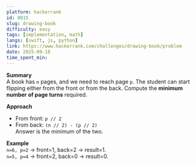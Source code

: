 ```yaml
---
platform: hackerrank
id: 0015
slug: drawing-book
difficulty: easy
tags: [implementation, math]
langs: [swift, js, python]
link: https://www.hackerrank.com/challenges/drawing-book/problem
date: 2025-09-18
time_spent_min:
---
```


**Summary**  
A book has `n` pages, and we need to reach page `p`. The student can start flipping either from the front or from the back. Compute the **minimum number of page turns** required.

**Approach**  
- From front: `p // 2`  
- From back: `(n // 2) - (p // 2)`  
Answer is the minimum of the two.

**Example**  
`n=6, p=2` → front=1, back=2 → result=1.  
`n=5, p=4` → front=2, back=0 → result=0.
